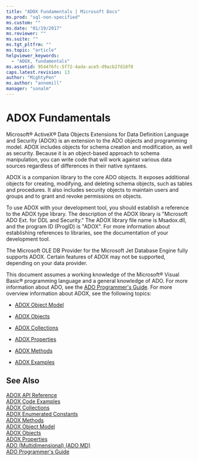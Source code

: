 ```yaml
---
title: "ADOX Fundamentals | Microsoft Docs"
ms.prod: "sql-non-specified"
ms.custom: ""
ms.date: "01/19/2017"
ms.reviewer: ""
ms.suite: ""
ms.tgt_pltfrm: ""
ms.topic: "article"
helpviewer_keywords: 
  - "ADOX, fundamentals"
ms.assetid: 954476fc-5f72-4ada-ace5-d9acb27d18f8
caps.latest.revision: 13
author: "MightyPen"
ms.author: "annemill"
manager: "sonalm"
---
```

# ADOX Fundamentals
Microsoft® ActiveX® Data Objects Extensions for Data Definition Language and Security (ADOX) is an extension to the ADO objects and programming model. ADOX includes objects for schema creation and modification, as well as security. Because it is an object-based approach to schema manipulation, you can write code that will work against various data sources regardless of differences in their native syntaxes.  
  
 ADOX is a companion library to the core ADO objects. It exposes additional objects for creating, modifying, and deleting schema objects, such as tables and procedures. It also includes security objects to maintain users and groups and to grant and revoke permissions on objects.  
  
 To use ADOX with your development tool, you should establish a reference to the ADOX type library. The description of the ADOX library is "Microsoft ADO Ext. for DDL and Security." The ADOX library file name is Msadox.dll, and the program ID (ProgID) is "ADOX". For more information about establishing references to libraries, see the documentation of your development tool.  
  
 The Microsoft OLE DB Provider for the Microsoft Jet Database Engine fully supports ADOX. Certain features of ADOX may not be supported, depending on your data provider.  
  
 This document assumes a working knowledge of the Microsoft® Visual Basic® programming language and a general knowledge of ADO. For more information about ADO, see the [ADO Programmer's Guide](../../../ado/guide/ado-programmer-s-guide.md). For more overview information about ADOX, see the following topics:  
  
-   [ADOX Object Model](../../../ado/reference/adox-api/adox-object-model.md)  
  
-   [ADOX Objects](../../../ado/reference/adox-api/adox-objects.md)  
  
-   [ADOX Collections](../../../ado/reference/adox-api/adox-collections.md)  
  
-   [ADOX Properties](../../../ado/reference/adox-api/adox-properties.md)  
  
-   [ADOX Methods](../../../ado/reference/adox-api/adox-methods.md)  
  
-   [ADOX Examples](../../../ado/reference/adox-api/adox-code-examples.md)  
  
## See Also  
 [ADOX API Reference](../../../ado/reference/adox-api/adox-api-reference.md)   
 [ADOX Code Examples](../../../ado/reference/adox-api/adox-code-examples.md)   
 [ADOX Collections](../../../ado/reference/adox-api/adox-collections.md)   
 [ADOX Enumerated Constants](../../../ado/reference/adox-api/adox-enumerated-constants.md)   
 [ADOX Methods](../../../ado/reference/adox-api/adox-methods.md)   
 [ADOX Object Model](../../../ado/reference/adox-api/adox-object-model.md)   
 [ADOX Objects](../../../ado/reference/adox-api/adox-objects.md)   
 [ADOX Properties](../../../ado/reference/adox-api/adox-properties.md)   
 [ADO (Multidimensional) (ADO MD)](../../../ado/guide/multidimensional/ado-multidimensional-ado-md.md)   
 [ADO Programmer's Guide](../../../ado/guide/ado-programmer-s-guide.md)